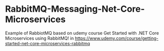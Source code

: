 # RabbitMQ-Messaging-Net-Core-Microservices

Example of RabbiotMQ based on udemy course Get Started with .NET Core Microservices using RabbitMQ! in https://www.udemy.com/course/getting-started-net-core-microservices-rabbitmq 
